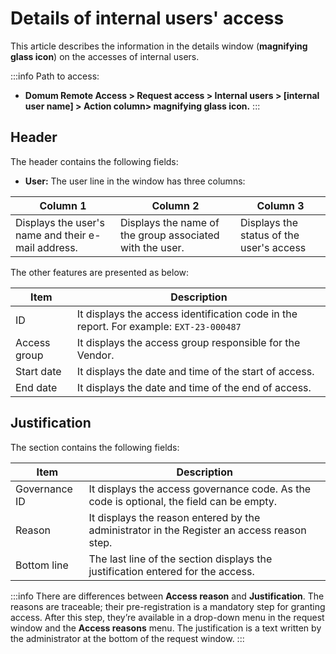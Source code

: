 # Details of internal users' access

This article describes the information in the details window (**magnifying glass icon**) on the accesses of internal users.

:::info
Path to access:
- **Domum Remote Access > Request access > Internal users > [internal user name] > Action column> magnifying glass icon.**
:::

## Header

The header contains the following fields:

- **User:** The user line in the window has three columns:

| Column 1 | Column 2 | Column 3 |
| --- | --- | --- |
| Displays the user's name and their e-mail address. | Displays the name of the group associated with the user. |  Displays the status of the user's access |

The other features are presented as below:

| Item | Description |
| --- | --- |
| ID | It displays the access identification code in the report. For example: `EXT-23-000487` |
| Access group | It displays the access group responsible for the Vendor. |
| Start date | It displays the date and time of the start of access. |
| End date | It displays the date and time of the end of access. |

## Justification

The section contains the following fields:

| Item | Description |
| --- | --- |
| Governance ID | It displays the access governance code. As the code is optional, the field can be empty. |
| Reason | It displays the reason entered by the administrator in the Register an access reason step. |
| Bottom line | The last line of the section displays the justification entered for the access. |

:::info
There are differences between **Access reason** and **Justification**. The reasons are traceable; their pre-registration is a mandatory step for granting access. After this step, they’re available in a drop-down menu in the request window and the **Access reasons** menu. The justification is a text written by the administrator at the bottom of the request window.
:::
